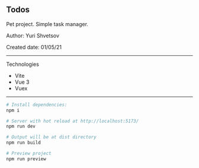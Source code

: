 ## Todos
Pet project. Simple task manager.

Author: Yuri Shvetsov

Created date: 01/05/21

------------
Technologies

- Vite
- Vue 3
- Vuex

------------

``` zsh
# Install dependencies:
npm i

# Server with hot reload at http://localhost:5173/
npm run dev

# Output will be at dist directory
npm run build

# Preview project
npm run preview
```
